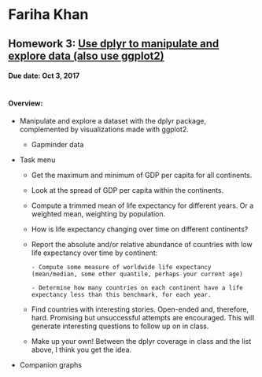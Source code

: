 # Fariha Khan 

## Homework 3: [Use dplyr to manipulate and explore data (also use ggplot2)](http://stat545.com/hw03_dplyr-and-more-ggplot2.html)
#### Due date: Oct 3, 2017

#
#### **Overview:**

 - Manipulate and explore a dataset with the dplyr package, complemented by visualizations made with ggplot2.
 
      - Gapminder data
       
 - Task menu
 
      - Get the maximum and minimum of GDP per capita for all continents.

      - Look at the spread of GDP per capita within the continents.

      - Compute a trimmed mean of life expectancy for different years. Or a weighted mean, weighting by population.

      - How is life expectancy changing over time on different continents?

      - Report the absolute and/or relative abundance of countries with low life expectancy over time by continent: 
            
            - Compute some measure of worldwide life expectancy (mean/median, some other quantile, perhaps your current age)
            
            - Determine how many countries on each continent have a life expectancy less than this benchmark, for each year.

      - Find countries with interesting stories. Open-ended and, therefore, hard. Promising but unsuccessful attempts are encouraged. This will generate interesting questions to follow up on in class.

      - Make up your own! Between the dplyr coverage in class and the list above, I think you get the idea.
       
 - Companion graphs